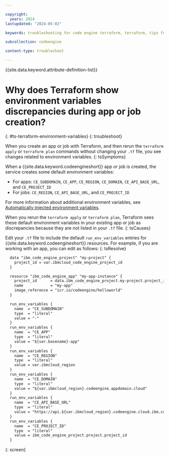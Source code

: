 ```yaml
---

copyright:
  years: 2024
lastupdated: "2024-05-02"

keywords: troubleshooting for code engine terraform, terraform, tips for terraform, terraform environment variables

subcollection: codeengine

content-type: troubleshoot

---
```


{{site.data.keyword.attribute-definition-list}}

# Why does Terraform show environment variables discrepancies during app or job creation?
{: #ts-terraform-environment-variables}
{: troubleshoot}

When you create an app or job with Terraform, and then rerun the `terraform apply` or `terraform plan` commands without changing your `.tf` file, you see changes related to environment variables.
{: tsSymptoms}

When a {{site.data.keyword.codeengineshort}} app or job is created, the service creates some default environment variables:

* For apps: `CE_SUBDOMAIN`, `CE_APP`, `CE_REGION`, `CE_DOMAIN`, `CE_API_BASE_URL`, and `CE_PROJECT_ID`
* For jobs: `CE_REGION`, `CE_API_BASE_URL`, and `CE_PROJECT_ID`

For more information about additional environment variables, see [Automatically injected environment variables](/docs/codeengine?topic=codeengine-inside-env-vars).

When you rerun the `terraform apply` or `terraform plan`, Terraform sees these default environment variables in your existing app or job as discrepancies because they are not listed in your `.tf` file.
{: tsCauses}

Edit your `.tf` file to include the default `run_env_variables` entries for {{site.data.keyword.codeengineshort}} resources. For example, if you are working with an app, you can edit as follows:
{: tsResolve}

```txt
  data "ibm_code_engine_project" "my-project" {
    project_id = var.ibmcloud_code_engine_project_id
  }

  resource "ibm_code_engine_app" "my-app-instance" {
    project_id      = data.ibm_code_engine_project.my-project.project_id
    name            = "my-app"
    image_reference = "icr.io/codeengine/helloworld"
  }

  run_env_variables {
    name  = "CE_SUBDOMAIN"
    type  = "literal"
    value = "-"
  }
  run_env_variables {
    name  = "CE_APP"
    type  = "literal"
    value = "${var.basename}-app"
  }
  run_env_variables {
    name  = "CE_REGION"
    type  = "literal"
    value = var.ibmcloud_region
  }
  run_env_variables {
    name  = "CE_DOMAIN"
    type  = "literal"
    value = "${var.ibmcloud_region}.codeengine.appdomain.cloud"
  }
  run_env_variables {
    name  = "CE_API_BASE_URL"
    type  = "literal"
    value = "https://api.${var.ibmcloud_region}.codeengine.cloud.ibm.com"
  }
  run_env_variables {
    name  = "CE_PROJECT_ID"
    type  = "literal"
    value = ibm_code_engine_project.project.project_id
  }
```
{: screen}
